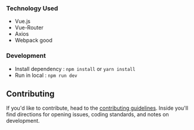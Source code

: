 ### Technology Used
+ Vue.js
+ Vue-Router
+ Axios
+ Webpack good

### Development
+ Install dependency : `npm install` or `yarn install`
+ Run in local : `npm run dev`

## Contributing

If you'd like to contribute, head to the [contributing guidelines](/CONTRIBUTING.md). Inside you'll find directions for opening issues, coding standards, and notes on development.
 
